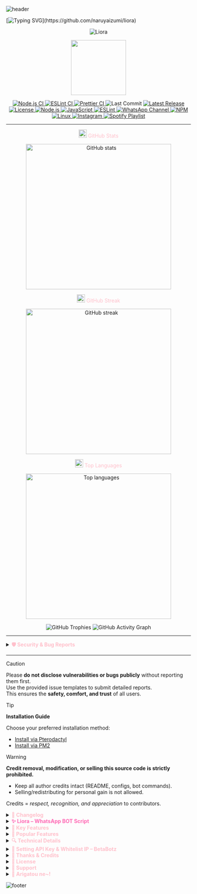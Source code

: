 ![header](https://capsule-render.vercel.app/api?type=waving&color=0:FFC0CB,50:FFE4E1,100:E6E6FA&height=250&section=header&text=Liora%20WhatsApp%20Bot&fontSize=55&fontAlignY=35&animation=twinkling&fontColor=ffffff)

[![Typing SVG](https://readme-typing-svg.herokuapp.com?size=25&duration=3500&pause=1000&color=FFC0CB&center=true&vCenter=true&width=800&lines=⚡+Fast.+Modular.+API-Powered.;🌍+Open-Source.+Flexible.+Developer-Friendly.;🔧+Clean+Code.+Easy+to+Extend.+Community-Driven.)](https://github.com/naruyaizumi/liora)

<div align="center">
  
![Liora](https://files.cloudkuimages.guru/images/405de5beff26.jpg)

<img src="https://raw.githubusercontent.com/innng/innng/master/assets/kyubey.gif" width="150" height="150" />
  
<!-- Project & Social Badges -->
<p align="center">
<!-- Workflows -->
<a href="https://github.com/naruyaizumi/liora/actions/workflows/node.js.yml">
  <img src="https://img.shields.io/github/actions/workflow/status/naruyaizumi/liora/node.js.yml?label=Node.js%20CI&style=for-the-badge&logo=github&logoColor=white&color=FFC0CB&labelColor=2F2F2F" alt="Node.js CI"/>
</a>
<a href="https://github.com/naruyaizumi/liora/actions/workflows/eslint.yml">
  <img src="https://img.shields.io/github/actions/workflow/status/naruyaizumi/liora/eslint.yml?label=ESLint&style=for-the-badge&logo=eslint&logoColor=white&color=FFC0CB&labelColor=2F2F2F" alt="ESLint CI"/>
</a>
<a href="https://github.com/naruyaizumi/liora/actions/workflows/prettier.yml">
  <img src="https://img.shields.io/github/actions/workflow/status/naruyaizumi/liora/prettier.yml?label=Prettier&style=for-the-badge&logo=prettier&logoColor=white&color=FFC0CB&labelColor=2F2F2F" alt="Prettier CI"/>
</a>

<!-- Repo Metadata -->
<img src="https://img.shields.io/github/last-commit/naruyaizumi/liora?style=for-the-badge&logo=git&logoColor=white&color=FFC0CB&labelColor=2F2F2F" alt="Last Commit"/>
<a href="https://github.com/naruyaizumi/liora/releases">
  <img src="https://img.shields.io/github/v/release/naruyaizumi/liora?style=for-the-badge&logo=github&logoColor=white&color=FFC0CB&labelColor=2F2F2F" alt="Latest Release"/>
</a>

<!-- License -->
<a href="https://www.apache.org/licenses/LICENSE-2.0">
  <img src="https://img.shields.io/badge/License-Apache%202.0-FFC0CB?style=for-the-badge&logo=apache&logoColor=white&labelColor=2F2F2F" alt="License"/>
</a>

<!-- Node.js Versions -->
<a href="https://nodejs.org/en">
  <img src="https://img.shields.io/badge/Node.js-v22%20|%2023%20|%2024-FFC0CB?style=for-the-badge&logo=node.js&logoColor=white&labelColor=2F2F2F" alt="Node.js"/>
</a>

<!-- JavaScript ESM -->
<a href="https://developer.mozilla.org/en-US/docs/Web/JavaScript">
  <img src="https://img.shields.io/badge/JavaScript-ESM-FFC0CB?style=for-the-badge&logo=javascript&logoColor=black&labelColor=2F2F2F" alt="JavaScript"/>
</a>

<!-- ESLint -->
<a href="https://eslint.org/">
  <img src="https://img.shields.io/badge/ESLint-Linting-FFC0CB?style=for-the-badge&logo=eslint&logoColor=white&labelColor=2F2F2F" alt="ESLint"/>
</a>

<!-- WhatsApp Channel -->
<a href="https://whatsapp.com/channel/0029Vb5vz4oDjiOfUeW2Mt03">
  <img src="https://img.shields.io/badge/WhatsApp-Channel-FFC0CB?style=for-the-badge&logo=whatsapp&logoColor=white&labelColor=2F2F2F" alt="WhatsApp Channel"/>
</a>

<!-- NPM -->
<a href="https://www.npmjs.com/">
  <img src="https://img.shields.io/badge/NPM-Package-FFC0CB?style=for-the-badge&logo=npm&logoColor=white&labelColor=2F2F2F" alt="NPM"/>
</a>

<!-- Linux -->
<a href="https://www.linux.org/">
  <img src="https://img.shields.io/badge/Linux-Server-FFC0CB?style=for-the-badge&logo=linux&logoColor=black&labelColor=2F2F2F" alt="Linux"/>
</a>

<!-- Instagram -->
<a href="https://instagram.com/naruyaizumi">
  <img src="https://img.shields.io/badge/Instagram-@naruyaizumi-FFC0CB?style=for-the-badge&logo=instagram&logoColor=white&labelColor=2F2F2F" alt="Instagram"/>
</a>

<!-- Spotify Playlist -->
<a href="https://open.spotify.com/playlist/0j68uRJvay44fmcTnbJGPS?si=_1SyqT43T52i2QybhZyhAQ" target="_blank">
  <img src="https://img.shields.io/badge/Spotify-Izumi's%20Playlist-FFC0CB?style=for-the-badge&logo=spotify&logoColor=white&labelColor=2F2F2F" alt="Spotify Playlist" />
</a>

</p>

---

<!-- GitHub Stats -->
<span align="center" style="color:#FFC0CB;">
  <img src="https://img.icons8.com/fluency/48/combo-chart.png" width="22" />
  GitHub Stats
</span>
<p align="center">
  <img loading="lazy" width="396" src="https://github-readme-stats.vercel.app/api?username=naruyaizumi&show_icons=true&hide_border=true&bg_color=0D1117&title_color=FFC0CB&text_color=FFE4E1&icon_color=FFB6C1" alt="GitHub stats" />
</p>

<!-- GitHub Streak -->
<span align="center" style="color:#FFC0CB;">
  <img src="https://img.icons8.com/color/48/fire-element.png" width="22" />
  GitHub Streak
</span>
<p align="center">
  <img loading="lazy" width="396" src="https://streak-stats.demolab.com?user=naruyaizumi&hide_border=true&background=0D1117&ring=FFC0CB&fire=FFB6C1&currStreakNum=FFFFFF&sideNums=FFFFFF&currStreakLabel=FFC0CB&sideLabels=FFC0CB&dates=FFE4E1" alt="GitHub streak" />
</p>

<!-- Top Languages -->
<span align="center" style="color:#FFC0CB;">
  <img src="https://img.icons8.com/color/48/code-file.png" width="22" />
  Top Languages
</span>
<p align="center">
  <img loading="lazy" width="396" src="https://github-readme-stats.vercel.app/api/top-langs/?username=naruyaizumi&layout=compact&hide_border=true&bg_color=0D1117&title_color=FFC0CB&text_color=FFE4E1&icon_color=FFB6C1" alt="Top languages" />
</p>

<!-- GitHub Trophies -->
<img src="https://github-profile-trophy.vercel.app/?username=naruyaizumi&theme=juicyfresh&no-frame=true&margin-w=10&column=7" alt="GitHub Trophies" />

<!-- Activity Graph -->
<img src="https://github-readme-activity-graph.vercel.app/graph?username=naruyaizumi&bg_color=0D1117&hide_border=true&color=FFC0CB&line=FFB6C1&point=FFD1DC&area=FFE4E1" alt="GitHub Activity Graph" />

</div>

---

<details>
  <summary>
    <span style="display:inline; color:#FFC0CB; font-weight:bold;">
      🛡️ Security & Bug Reports
    </span>
  </summary>

  <p align="center">
    <a href="SECURITY.md">
      <img src="https://img.shields.io/badge/Report-Security_Issue-FFC0CB?style=for-the-badge&logo=github&logoColor=white&labelColor=2F2F2F" alt="Report Security Issue"/>
    </a>
    <a href="../../issues/new/choose">
      <img src="https://img.shields.io/badge/Report-Bug-FFC0CB?style=for-the-badge&logo=github&logoColor=white&labelColor=2F2F2F" alt="Report Bug"/>
    </a>
  </p>

We take security, stability, and the comfort of contributors very seriously.  
 If you discover a **vulnerability** or a **bug**, please report it responsibly through the following:

<details>
  <summary><b><span style="color:#FFC0CB;">Security Issues</span></b></summary>
  <a href="https://github.com/naruyaizumi/liora/blob/main/.github/SECURITY.md">
    <img src="https://img.shields.io/badge/Security-Policy-FFC0CB?style=for-the-badge&logo=github&logoColor=white&labelColor=2F2F2F" alt="Security Policy"/>
  </a>
</details>

  <details>
    <summary><b><span style="color:#FFC0CB;">Bug Reports</span></b></summary>
    <a href="../../issues/new?template=bug-report-id.md">
      <img src="https://img.shields.io/badge/Bug_Report-ID-FFC0CB?style=for-the-badge&logo=github&logoColor=white&labelColor=2F2F2F" alt="Bug Report ID"/>
    </a>  
    <a href="../../issues/new?template=bug-report-us.md">
      <img src="https://img.shields.io/badge/Bug_Report-EN-FFC0CB?style=for-the-badge&logo=github&logoColor=white&labelColor=2F2F2F" alt="Bug Report EN"/>
    </a>
  </details>
</details>

---

> [!CAUTION]  
> Please **do not disclose vulnerabilities or bugs publicly** without reporting them first.  
> Use the provided issue templates to submit detailed reports.  
> This ensures the **safety, comfort, and trust** of all users.

> [!TIP]  
> **Installation Guide**
>
> Choose your preferred installation method:
>
> - [Install via Pterodactyl](.github/INSTALLATION/PTERODACTYL.md)
> - [Install via PM2](.github/INSTALLATION/PM2.md)

> [!WARNING]  
> **Credit removal, modification, or selling this source code is strictly prohibited.**
>
> - Keep all author credits intact (README, configs, bot commands).
> - Selling/redistributing for personal gain is not allowed.
>
> Credits = _respect, recognition, and appreciation_ to contributors.

<details>
  <summary>
    <span style="display:inline; color:#FFC0CB; font-weight:bold;">
      📌 Changelog
    </span>
  </summary>

  <p align="center">
    <a href="https://keepachangelog.com/">
      <img src="https://img.shields.io/badge/Keep_a-Changelog-FFC0CB?style=for-the-badge&logo=none&labelColor=2F2F2F" alt="Keep a Changelog"/>
    </a>
    <a href="https://semver.org/">
      <img src="https://img.shields.io/badge/SemVer-2.0.0-FFC0CB?style=for-the-badge&logo=semver&logoColor=white&labelColor=2F2F2F" alt="Semantic Versioning"/>
    </a>
    <a href="https://github.com/naruyaizumi/liora/releases">
      <img src="https://img.shields.io/github/v/release/naruyaizumi/liora?style=for-the-badge&logo=github&logoColor=white&color=FFC0CB&labelColor=2F2F2F" alt="GitHub Releases"/>
    </a>
  </p>

This project follows
<a href="https://semver.org/"><b>Semantic Versioning</b></a>
to manage releases.  
 All new features, improvements, bug fixes, and deprecated changes are documented in detail in
<a href="https://github.com/naruyaizumi/liora/blob/main/.github/CHANGELOG.md"><b>CHANGELOG.md</b></a>.

</details>

<details>
  <summary>
    <span style="display:inline; color:#FF69B4; font-weight:bold;">
     ✨ Liora – WhatsApp BOT Script
    </span>
  </summary>

  <link href="https://fonts.googleapis.com/css2?family=Fira+Code:wght@500&family=Pacifico&display=swap" rel="stylesheet">

  <div align="center" style="font-family: 'Pacifico', cursive; color:#FF69B4; font-size:34px; font-weight:bold; margin:15px 0;">
    <img src="https://readme-typing-svg.herokuapp.com?size=28&duration=3500&color=FFC0CB&center=true&vCenter=true&width=600&lines=✨+Liora+–+WhatsApp+BOT+Script" alt="Typing SVG" />
  </div>

  <p align="center" style="font-family: 'Fira Code', monospace; font-size:16px; color:#eaeaea;">
    Liora is a WhatsApp Multi-Device bot script built for everyone — from curious learners to professional developers.  
    It provides a <b>solid foundation</b> with a modular architecture, making it easy to customize, extend, and scale.
  </p>

  <p style="font-family: 'Fira Code', monospace; font-size:15px; color:#d1d1d1;">
    Designed with performance and clarity in mind, Liora empowers you to build bots that are:
  </p>

  <ul style="font-family: 'Fira Code', monospace; font-size:15px; color:#f5f5f5; list-style:none;">
    <li>
      <img src="https://img.icons8.com/color/24/rocket--v1.png" width="20" style="vertical-align:middle;"/>
      <b>Lightweight & Fast</b> → optimized for speed and stability
    </li>
    <li>
      <img src="https://img.icons8.com/color/24/puzzle.png" width="20" style="vertical-align:middle;"/>
      <b>Modular & Extensible</b> → add or remove features with ease
    </li>
    <li>
      <img src="https://img.icons8.com/color/24/satellite.png" width="20" style="vertical-align:middle;"/>
      <b>API-Ready</b> → connect with external services or your own logic
    </li>
    <li>
      <img src="https://img.icons8.com/color/24/idea.png" width="20" style="vertical-align:middle;"/>
      <b>Developer-Friendly</b> → clean structure, well-documented, and open for contributions
    </li>
  </ul>

  <p style="font-family: 'Fira Code', monospace; font-size:15px; color:#eaeaea;">
    Whether you want to <b>experiment, learn, or deploy a production bot</b>,  
    Liora is here as your reliable starting point.
  </p>
</details>

<details>
  <summary>
    <span style="display:inline; color:#FFC0CB; font-weight:bold;">
      📁 Key Features
    </span>
  </summary>

  <ul>
    <li>
      <img src="https://img.icons8.com/color/48/unlock-2.png" width="20" style="vertical-align:middle;"/>
      <b>Full Open Source</b> — 100% transparent, no obfuscation or locked code.
    </li>
    <li>
      <img src="https://img.icons8.com/color/48/puzzle.png" width="20" style="vertical-align:middle;"/>
      <b>Modular Architecture</b> — every feature is standalone, simple to add, remove, or customize.
    </li>
    <li>
      <img src="https://img.icons8.com/color/48/lightning-bolt.png" width="20" style="vertical-align:middle;"/>
      <b>Lightweight Build</b> — only ~200MB with dependencies, optimized for performance.
    </li>
    <li>
      <img src="https://img.icons8.com/color/48/document.png" width="20" style="vertical-align:middle;"/>
      <b>Modern JavaScript (ESM)</b> — clean codebase with ES Modules for clarity and compatibility.
    </li>
    <li>
      <img src="https://img.icons8.com/color/48/nodejs.png" width="20" style="vertical-align:middle;"/>
      <b>Node.js v22+ Ready</b> — built to run on the latest Node.js (22, 23, 24).
    </li>
    <li>
      <img src="https://img.icons8.com/color/48/package.png" width="20" style="vertical-align:middle;"/>
      <b>Minimal Dependencies</b> — deploy smoothly even on low-spec VPS.
    </li>
    <li>
      <img src="https://img.icons8.com/color/48/rocket.png" width="20" style="vertical-align:middle;"/>
      <b>Easy Deployment</b> — works seamlessly with PM2, Pterodactyl, or your favorite process manager.
    </li>
  </ul>

</details>

<details>
  <summary>
    <span style="display:inline; color:#FFC0CB; font-weight:bold;">
     🎯 Popular Features
    </span>
  </summary>

  <ul>
    <li>
      <img src="https://img.icons8.com/color/48/video.png" width="20" style="vertical-align:middle;"/>
      <b>Media Downloader</b> — fetch videos, audio, and files from multiple platforms.
    </li>
    <li>
      <img src="https://img.icons8.com/color/48/speech-bubble-with-dots.png" width="20" style="vertical-align:middle;"/>
      <b>Interactive Commands</b> — menus, buttons, and reactions for better UX.
    </li>
    <li>
      <img src="https://img.icons8.com/color/48/artificial-intelligence.png" width="20" style="vertical-align:middle;"/>
      <b>AI Integrations</b> — connect with AI tools for smarter automation.
    </li>
    <li>
      <img src="https://img.icons8.com/color/48/security-configuration.png" width="20" style="vertical-align:middle;"/>
      <b>Group Moderation</b> — tools for admins to manage communities easily.
    </li>
    <li>
      <img src="https://img.icons8.com/color/48/server.png" width="20" style="vertical-align:middle;"/>
      <b>Server Utilities</b> — system info, monitoring, and useful admin commands.
    </li>
  </ul>
</details>

<details>
  <summary>
    <span style="display:inline; color:#FFC0CB; font-weight:bold;">
      🔍 Technical Details
    </span>
  </summary>

  <table>
    <tr>
      <td><b>Script Name</b></td>
      <td><img src="https://img.shields.io/badge/Liora-FFC0CB?style=for-the-badge&labelColor=2F2F2F"/></td>
    </tr>
    <tr>
      <td><b>Framework</b></td>
      <td><img src="https://img.shields.io/badge/@itsukichann%2Fbaileys-FFC0CB?style=for-the-badge&labelColor=2F2F2F"/></td>
    </tr>
    <tr>
      <td><b>Language</b></td>
      <td><img src="https://img.shields.io/badge/JavaScript%20(ESM)-FFC0CB?style=for-the-badge&logo=javascript&logoColor=white&labelColor=2F2F2F"/></td>
    </tr>
    <tr>
      <td><b>Runtime</b></td>
      <td><img src="https://img.shields.io/badge/Node.js%20v22%2F23%2F24-FFC0CB?style=for-the-badge&logo=node.js&logoColor=white&labelColor=2F2F2F"/></td>
    </tr>
    <tr>
      <td><b>Package Manager</b></td>
      <td><img src="https://img.shields.io/badge/npm%20%7C%20yarn%20%7C%20pnpm-FFC0CB?style=for-the-badge&logo=npm&logoColor=white&labelColor=2F2F2F"/></td>
    </tr>
    <tr>
      <td><b>License</b></td>
      <td><img src="https://img.shields.io/badge/Apache%202.0-FFC0CB?style=for-the-badge&logo=apache&logoColor=white&labelColor=2F2F2F"/></td>
    </tr>
  </table>
</details>

<details>
  <summary>
    <span style="color:#FFC0CB; font-weight:bold;">
      🔐 Setting API Key & Whitelist IP – BetaBotz
    </span>
  </summary>

**Getting Started**

  <ol>
    <li>Visit: <a href="https://api.betabotz.eu.org">api.betabotz.eu.org</a></li>
    <li>Log in with your registered phone number + email.</li>
  </ol>

  <details>
    <summary><span style="color:#FFC0CB; font-weight:bold;">Obtain Your API Key</span></summary>
    <ol>
      <li>Go to the <b>Profile</b> menu.</li>
      <li>Copy the <code>Apikey</code> value, e.g. <code>liora</code>.</li>
    </ol>
  </details>

  <details>
    <summary><span style="color:#FFC0CB; font-weight:bold;">Whitelist IP (Required)</span></summary>

   <details>
     <summary><span style="color:#FFC0CB; font-weight:bold;">Step 1 – Go to Dashboard</span></summary>
     <img src="https://files.catbox.moe/l0j028.jpg" width="600"/><br/>
     Log in at <a href="https://betabotz.eu.org">Betabotz Dashboard</a>, then click the profile icon (top-right).
   </details>

   <details>
     <summary><span style="color:#FFC0CB; font-weight:bold;">Step 2 – Open Settings</span></summary>
     <img src="https://files.catbox.moe/8rgwhf.jpg" width="600"/><br/>
     Scroll down, find <b>Settings</b>, then click the <b>Choose an option</b> dropdown.
   </details>

   <details>
     <summary><span style="color:#FFC0CB; font-weight:bold;">Step 3 – Select “Whitelist IP”</span></summary>
     <img src="https://files.catbox.moe/o7y7xk.jpg" width="600"/><br/>
     From the options, select <b>Whitelist IP</b> (bottom).
   </details>

   <details>
     <summary><span style="color:#FFC0CB; font-weight:bold;">Step 4 – Enter Your IP Address</span></summary>
     <img src="https://files.catbox.moe/j5rj89.jpg" width="600"/><br/>
     Enter your VPS IP, e.g. <code>103.145.13.42</code>. You can add up to <b>5</b> IP addresses.
   </details>

   <details>
     <summary><span style="color:#FFC0CB; font-weight:bold;">Step 5 – Add to Whitelist</span></summary>
     <img src="https://files.catbox.moe/qfddyc.jpg" width="600"/><br/>
     Click the green <b>Add to Whitelist</b> button. If successful, you’ll see:
     <blockquote><i>IP successfully added to whitelist</i></blockquote>
   </details>
  </details>

  <details>
    <summary><span style="color:#FFC0CB; font-weight:bold;">Tips</span></summary>
    <ul>
      <li>Check IPv4: <code>curl -s ipv4.icanhazip.com</code></li>
      <li>Check IPv6: <code>curl -s ipv6.icanhazip.com</code></li>
      <li>Max allowed: <b>5 IPs</b></li>
      <li>Need more? Contact BetaBotz admin.</li>
      <li>IPv4 example: <code>103.145.13.42</code></li>
      <li>IPv6 example: <code>2401:db00:3020:xxxx:xxxx:xxxx:xxxx:xxxx</code></li>
    </ul>
  </details>
</details>

<details>
  <summary><span style="color:#FFC0CB; font-weight:bold;">💝 Thanks & Credits</span></summary>

We sincerely thank the following parties who have been instrumental in the development and continuity of **Liora**:

  <details>
    <summary><span style="color:#FFC0CB; font-weight:bold;">Project Roles</span></summary>
    <p align="center">
      <a href="https://linkbio.co/naruyaizumi">
        <img src="https://img.shields.io/badge/Founder-Naruya%20Izumi-FFC0CB?style=for-the-badge&logo=github&logoColor=white&labelColor=2F2F2F"/>
      </a>
      <a href="https://wa.me/6281398961382">
        <img src="https://img.shields.io/badge/Owner-SXZnightmar-FFC0CB?style=for-the-badge&logo=whatsapp&logoColor=white&labelColor=2F2F2F"/>
      </a>
      <a href="https://wa.me/6287831816747">
        <img src="https://img.shields.io/badge/Developer-Alfi%20Dev-FFC0CB?style=for-the-badge&logo=whatsapp&logoColor=white&labelColor=2F2F2F"/>
      </a>
      <a href="https://wa.me/6281239621820">
        <img src="https://img.shields.io/badge/Developer-Zhan%20Dev-FFC0CB?style=for-the-badge&logo=whatsapp&logoColor=white&labelColor=2F2F2F"/>
      </a>
    </p>
  </details>

<details>
  <summary><span style="color:#FFC0CB; font-weight:bold;">Libraries & Frameworks</span></summary>
  <p align="center">
    <a href="https://github.com/Itsukichann/Baileys">
      <img src="https://img.shields.io/badge/@itsukichann/baileys-2F2F2F?style=for-the-badge&logo=github&logoColor=white&labelColor=0366d6"/>
    </a>
  </p>
  <p align="justify">
    This project utilizes <b>@itsukichann/baileys</b> as its primary foundation due to its stability, compatibility, 
    and flexibility in integrating WhatsApp features into the bot. 
    Baileys provides up-to-date protocol support, enabling rapid development, 
    seamless feature integration, and long-term maintainability without the need 
    to build an entire stack from scratch.
  </p>
</details>

<details>
  <summary><span style="color:#FFC0CB; font-weight:bold;">Public API Providers</span></summary>
  <p align="center">
    <a href="https://api.betabotz.eu.org">
      <img src="https://img.shields.io/badge/BetaBotz_API-2F2F2F?style=for-the-badge&logo=postman&logoColor=white&labelColor=00BFFF"/>
    </a>
    <a href="https://cloudkuimages.guru">
      <img src="https://img.shields.io/badge/CloudKuImages-2F2F2F?style=for-the-badge&logo=icloud&logoColor=white&labelColor=FF8C00"/>
    </a>
    <a href="https://api.nekolabs.my.id">
      <img src="https://img.shields.io/badge/NekoLabs_API-2F2F2F?style=for-the-badge&logo=swagger&logoColor=white&labelColor=8A2BE2"/>
    </a>
    <a href="https://data.bmkg.go.id">
      <img src="https://img.shields.io/badge/BMKG_Data-2F2F2F?style=for-the-badge&logo=cloudflare&logoColor=white&labelColor=32CD32"/>
    </a>
  </p>
  <p align="center">
    <a href="https://catbox.moe">
      <img src="https://img.shields.io/badge/Catbox_Uploader-2F2F2F?style=for-the-badge&logo=dropbox&logoColor=white&labelColor=FF4500"/>
    </a>
    <a href="https://uguu.se">
      <img src="https://img.shields.io/badge/Uguu_Uploader-2F2F2F?style=for-the-badge&logo=nextcloud&logoColor=white&labelColor=1E90FF"/>
    </a>
    <a href="https://qu.ax">
      <img src="https://img.shields.io/badge/Quax_Uploader-2F2F2F?style=for-the-badge&logo=drive&logoColor=white&labelColor=FF1493"/>
    </a>
    <a href="https://put.icu">
      <img src="https://img.shields.io/badge/Puticu_Uploader-2F2F2F?style=for-the-badge&logo=google-drive&logoColor=white&labelColor=FFD700"/>
    </a>
    <a href="https://tmpfiles.org">
      <img src="https://img.shields.io/badge/Tmpfiles_Uploader-2F2F2F?style=for-the-badge&logo=vercel&logoColor=white&labelColor=00CED1"/>
    </a>
    <a href="https://cdn.yupra.my.id">
      <img src="https://img.shields.io/badge/YupraCDN_Uploader-2F2F2F?style=for-the-badge&logo=fastly&logoColor=white&labelColor=7FFF00"/>
    </a>
  </p>
</details>

  <details>
    <summary><span style="color:#FFC0CB; font-weight:bold;">AI Assistance</span></summary>
    <p align="center">
      <img src="https://img.shields.io/badge/OpenAI-ChatGPT-412991?style=for-the-badge&logo=openai&logoColor=white"/>
      <img src="https://img.shields.io/badge/Google-Gemini-4285F4?style=for-the-badge&logo=google&logoColor=white"/>
      <img src="https://img.shields.io/badge/GitHub-Copilot-181717?style=for-the-badge&logo=github&logoColor=white"/>
    </p>
  </details>

  <details>
    <summary><span style="color:#FFC0CB; font-weight:bold;">Environment & Deployment</span></summary>

| Category            | Tools / Platforms             |
| ------------------- | ----------------------------- |
| **Runtime**         | Node.js v22 / v23 / v24       |
| **Language**        | JavaScript (ESM)              |
| **Package Manager** | npm / yarn / pnpm             |
| **Process Manager** | PM2 / Pterodactyl             |
| **VPS**             | Hostinger, DigitalOcean, etc. |

  </details>

  <details>
    <summary><span style="color:#FFC0CB; font-weight:bold;">Personal Acknowledgements</span></summary>
    <ul>
      <li><b>God Almighty</b> — for all blessings and guidance</li>
      <li><b>Parents & Family</b> — for moral support and encouragement</li>
      <li><b>Community & Users</b> — for trust, feedback, and contributions</li>
    </ul>
  </details>

</details>

<details>
  <summary>
    <span style="color:#FFC0CB; font-weight:bold;">
      📜 License
    </span>
  </summary>

  <p style="font-family: 'Fira Code', monospace; color:#eaeaea;">
    This project is licensed under the 
    <b><a href="https://opensource.org/licenses/Apache-2.0" style="color:#FF69B4;">Apache License 2.0</a></b> — 
    see the <a href="LICENSE" style="color:#FF69B4;">LICENSE</a> file for details.  
    (OSI Approved License)
  </p>

  <blockquote style="font-family: 'Fira Code', monospace; color:#d1d1d1;">
    Please remember to give proper <b>credit to contributors</b>  
    and <b>do not rebrand or resell</b> this project as your own.
  </blockquote>
</details>

<details>
  <summary>
    <span style="color:#FFC0CB; font-weight:bold;">
      💖 Support
    </span>
  </summary>

  <p align="center">

  <a href="https://ko-fi.com/naruyaizumi" target="_blank">
    <img src="https://storage.ko-fi.com/cdn/kofi3.png?v=3" width="180" alt="Support me on Ko-fi"/>
  </a>

  <a href="https://trakteer.id/naruyaizumi" target="_blank">
    <img src="https://trakteer.id/images/mix/navbar-logo-lite.png" width="160" alt="Dukung saya di Trakteer"/>
  </a>

  <a href="https://saweria.co/naruyaizumi" target="_blank">
    <img src="https://user-images.githubusercontent.com/26188697/180601310-e82c63e4-412b-4c36-b7b5-7ba713c80380.png" width="160" alt="Donasi via Saweria"/>
  </a>

  </p>

  <p align="center">
    <img src="https://readme-typing-svg.demolab.com?font=Fira+Code&weight=600&size=20&duration=3000&pause=1000&color=FF69B4&center=true&vCenter=true&width=500&lines=Your+support+keeps+this+project+alive!;Thank+you+for+helping+me+grow" alt="Support Typing Animation"/>
  </p>
</details>

<details>
  <summary>
    <span style="display:inline; color:#FFC0CB; font-weight:bold;">
      🌸 Arigatou ne~!
    </span>
  </summary>

  <p align="center" style="font-size:16px; color:#eaeaea;">
    Hopefully everything you've read here can be useful for your projects and experiments.  
    If something is still unclear, feel free to connect through our community and socials.
  </p>

  <blockquote align="center" style="font-size:15px; color:#d1d1d1;">
    This documentation was written out of <b>coding enthusiasm</b>,  
    <b>open-source spirit</b>, and as a gentle reminder:  
    <i>don’t forget to eat</i> 🍓
  </blockquote>
</details>

![footer](https://capsule-render.vercel.app/api?type=waving&color=0:FFC0CB,50:FFE4E1,100:E6E6FA&height=150&section=footer)
